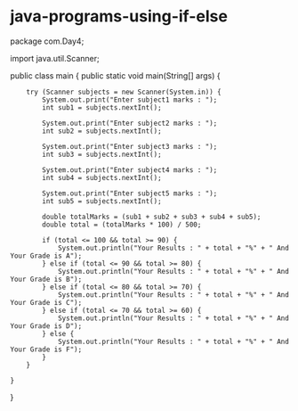 # java-programs-using-if-else
package com.Day4;

import java.util.Scanner;

public class main {
	public static void main(String[] args) {

		try (Scanner subjects = new Scanner(System.in)) {
			System.out.print("Enter subject1 marks : ");
			int sub1 = subjects.nextInt();

			System.out.print("Enter subject2 marks : ");
			int sub2 = subjects.nextInt();

			System.out.print("Enter subject3 marks : ");
			int sub3 = subjects.nextInt();

			System.out.print("Enter subject4 marks : ");
			int sub4 = subjects.nextInt();

			System.out.print("Enter subject5 marks : ");
			int sub5 = subjects.nextInt();

			double totalMarks = (sub1 + sub2 + sub3 + sub4 + sub5);
			double total = (totalMarks * 100) / 500;

			if (total <= 100 && total >= 90) {
				System.out.println("Your Results : " + total + "%" + " And Your Grade is A");
			} else if (total <= 90 && total >= 80) {
				System.out.println("Your Results : " + total + "%" + " And Your Grade is B");
			} else if (total <= 80 && total >= 70) {
				System.out.println("Your Results : " + total + "%" + " And Your Grade is C");
			} else if (total <= 70 && total >= 60) {
				System.out.println("Your Results : " + total + "%" + " And Your Grade is D");
			} else {
				System.out.println("Your Results : " + total + "%" + " And Your Grade is F");
			}
		}

	}
}
